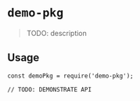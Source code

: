 # `demo-pkg`

> TODO: description

## Usage

```
const demoPkg = require('demo-pkg');

// TODO: DEMONSTRATE API
```

